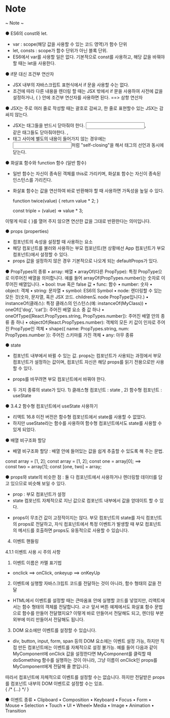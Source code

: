 # Note

~ Note ~

● ES6의 const와 let.

- var : scope(해당 값을 사용할 수 있는 코드 영역)가 함수 단위
- let, consts : scope가 함수 단위가 아닌 블록 단위.
- ES6에서 var를 사용할 일은 없다. 기본적으로 const를 사용하고, 해당 값을 바꿔야 할 때는 let을 사용한다.

● if문 대신 조건부 연산자

- JSX 내부의 자바스크립트 표현식에서 if 문을 사용할 수는 없다.
- 조건에 따라 다른 내용을 렌더링 할 때는 JSX 밖에서 if 문을 사용하여 사전에 값을 설정하거나,
  { } 안에 조건부 연산자를 사용하면 된다. ==> 삼항 연산자

● JSX는 주로 여러 줄로 작성할 때는 괄호로 감싸고, 한 줄로 표현할수 있는 JSX는 감싸지 않는다.

- JSX는 태그들을 반드시 닫아줘야 한다. <input>, <br>같은 태그들도 닫아줘야한다. </input>, <br />
- 태그 사이에 별도의 내용이 들어가지 않는 경우에는 <input />처럼 "self-closing"을 해서 태그의 선언과 동시에 닫는다.

● 화살표 함수와 function 함수 (일반 함수)

- 일반 함수는 자신이 종속된 객체를 this로 가리키며, 화살표 함수는 자신이 종속된 인스턴스를 가리킨다.

- 화살표 함수는 값을 연산하여 바로 반환해야 할 때 사용하면 가독성을 높일 수 있다.

    function twice(value) {
    return value \* 2;
    }

    const triple = (value) => value \* 3;

이렇게 따로 { }를 열어 주지 않으면 연산한 값을 그대로 반환한다는 의미입니다.

● props (properties)

- 컴포넌트의 속성을 설정할 때 사용하는 요소
- 해당 컴포넌트를 불러와 사용하는 부모 컴포넌트(현 상황에선 App 컴포넌트가 부모 컴포넌트)에서 설정할 수 있다.
- props 값을 설정하지 않은 경우 기본적으로 나오게 되는 defaultProps가 있다.

● PropTypes의 종류
• array: 배열
• arrayOf(다른 PropType): 특정 PropType으로 이루어진 배열을 의미합니다. 예를 들어 arrayOf(PropTypes.number)는 숫자로 이루어진 배열입니다.
• bool: true 혹은 false 값
• func: 함수
• number: 숫자
• object: 객체
• string: 문자열
• symbol: ES6의 Symbol
• node: 렌더링할 수 있는 모든 것(숫자, 문자열, 혹은 JSX 코드. children도 node PropType입니다.)
• instanceOf(클래스): 특정 클래스의 인스턴스(예: instanceOf(MyClass))
• oneOf(['dog', 'cat']): 주어진 배열 요소 중 값 하나
• oneOfType([React.PropTypes.string, PropTypes.number]): 주어진 배열 안의 종류 중 하나
• objectOf(React.PropTypes.number): 객체의 모든 키 값이 인자로 주어진 PropType인 객체
• shape({ name: PropTypes.string, num: PropTypes.number }): 주어진 스키마를 가진 객체
• any: 아무 종류 

● state 

- 컴포넌트 내부에서 바뀔 수 있는 값. props는 컴포넌트가 사용되는 과정에서 부모 컴포넌트가 설정하는 값이며,
컴포넌트 자신은 해당 props를 읽기 전용으로만 사용할 수 있다. 

- props를 바꾸려면 부모 컴포넌트에서 바꿔야 한다.

- 두 가지 종류의 state가 있다. 1) 클래스형 컴포넌트 : state , 2) 함수형 컴포넌트 : useState

● 3.4.2 함수형 컴포넌트에서 useState 사용하기

- 리액트 16.8 이전 버전은 함수형 컴포넌트에서 state를 사용할 수 없었다. 
- 하지만 useState라는 함수를 사용하여 함수형 컴포넌트에서도 state를 사용할 수 있게 되었다.

● 배열 비구조화 할당

- 배열 비구조화 할당 : 배열 안에 들어있는 값을 쉽게 추출할 수 있도록 해 주는 문법.

const array = [1, 2];                              const array = [1, 2];
const one = array[0];           ==>              
const two = array[1];                              const [one, two] = array;

● props와 state의 비슷한 점 : 둘 다 컴포넌트에서 사용하거나 렌더링할 데이터를 담고 있으므로 비슷해 보일 수 있다.
- prop : 부모 컴포넌트가 설정
- state 컴포넌트 자체적으로 지닌 값으로 컴포넌트 내부에서 값을 얻데이트 할 수 있다.

* props이 무조건 값이 고정적이지는 않다. 부모 컴포넌트의 state를 자식 컴포넌트의 props로 전달하고,
자식 컴포넌트에서 특정 이벤트가 발생할 때 부모 컴포넌트의 메서드를 호출하면 props도 유동적으로 사용할 수 있습니다.

4. 이벤트 핸들링

4.1.1 이벤트 사용 시 주의 사항

1) 이벤트 이름은 카멜 표기법
- onclick ==> onClick, onkeyup ==> onKeyUp

2) 이벤트에 실행할 자바스크립트 코드를 전달하는 것이 아니라, 함수 형태의 값을 전달
- HTML에서 이벤트를 설정할 때는 큰따옴표 안에 실행할 코드를 넣었지만, 리액트에서는 함수 형태의 객체를 전달합니다. ㄹㄹ
  앞서 버튼 예제에서도 화살표 함수 문법으로 함수를 만들어 전달했지요? 이렇게 바로 만들어서 전달해도 되고,
  렌더링 부분 외부에 미리 만들어서 전달해도 됩니다. 

3) DOM 요소에만 이벤트를 설정할 수 있습니다.
- div, button, input, form, span 등의 DOM 요소에는 이벤트 설정 가능, 하지만 직접 만든 컴포넌트에는 이벤트를 자체적으로 설정 불가능.
예를 들어 다음과 같이 MyComponent에 onClick 값을 설정한다면 MyComponent를 클릭할 때 doSomething 함수를 실행하는 것이 아니라, 
그냥 이름이 onClick인 props를 MyComponent에게 전달해 줄 뿐입니다.

<MyComponent onClick={doSomething}/>
따라서 컴포넌트에 자체적으로 이벤트를 설정할 수는 없습니다. 하지만 전달받은 props를 컴포넌트 내부의 DOM 이벤트로 설정할 수는 있죠.

<div onClick={this.props.onClick}>
    { /* (…) */ }
</div>

● 이벤트 종류 
• Clipboard • Composition • Keyboard • Focus • Form • Mouse • Selection • Touch • UI • Wheel• Media • Image • Animation • Transition 